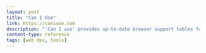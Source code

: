 ```yaml
---
layout: post
title: "Can I Use"
link: https://caniuse.com
description: "'Can I use' provides up-to-date browser support tables for support of front-end web technologies on desktop and mobile web browsers."
content-type: reference
tags: [web dev, tools]
---
```

